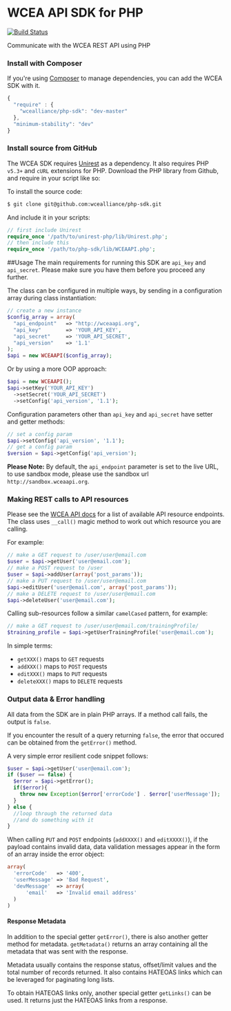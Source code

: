 WCEA API SDK for PHP
================

[![Build Status](https://travis-ci.org/wcealliance/php-sdk.svg?branch=master)](https://travis-ci.org/wcealliance/php-sdk)

Communicate with the WCEA REST API using PHP

### Install with Composer
If you're using [Composer](https://github.com/composer/composer) to manage
dependencies, you can add the WCEA SDK with it.

```javascript
{
  "require" : {
    "wcealliance/php-sdk": "dev-master"
  },
  "minimum-stability": "dev"
}
```

### Install source from GitHub
The WCEA SDK requires [Unirest](https://github.com/Mashape/unirest-php) as a dependency.
It also requires PHP `v5.3+` and `cURL` extensions for PHP. Download the PHP library from Github, and require in your script like so:

To install the source code:

```bash
$ git clone git@github.com:wcealliance/php-sdk.git
```

And include it in your scripts:

```php
// first include Unirest
require_once '/path/to/unirest-php/lib/Unirest.php';
// then include this
require_once '/path/to/php-sdk/lib/WCEAAPI.php';
```

##Usage
The main requirements for running this SDK are `api_key` and `api_secret`. Please make sure you have them before you proceed any further.

The class can be configured in multiple ways,
by sending in a configuration array during class instantiation:
```php
// create a new instance
$config_array = array(
  "api_endpoint"   => "http://wceaapi.org",
  "api_key"        => 'YOUR_API_KEY',
  "api_secret"     => 'YOUR_API_SECRET',
  "api_version"    => '1.1'
);
$api = new WCEAAPI($config_array);
```
Or by using a more OOP approach:
```php
$api = new WCEAAPI();
$api->setKey('YOUR_API_KEY')
  ->setSecret('YOUR_API_SECRET')
  ->setConfig('api_version', '1.1');
```

Configuration parameters other than `api_key` and `api_secret` have setter and getter methods:
```php
// set a config param
$api->setConfig('api_version', '1.1');
// get a config param
$version = $api->getConfig('api_version');
```
 **Please Note:** By default, the `api_endpoint` parameter is set to the live URL, to use sandbox mode, please use the sandbox url `http://sandbox.wceaapi.org`.

### Making REST calls to API resources
Please see the [WCEA API docs](http://docs.wceaapi.org/) for a list of available API resource endpoints. The class uses `__call()` magic method to work out which resource you are calling.

For example:
```php
// make a GET request to /user/user@email.com
$user = $api->getUser('user@email.com');
// make a POST request to /user
$user = $api->addUser(array('post_params'));
// make a PUT request to /user/user@email.com
$api->editUser('user@email.com', array('post_params'));
// make a DELETE request to /user/user@email.com
$api->deleteUser('user@email.com');
```

Calling sub-resources follow a similar `camelCased` pattern, for example:
```php
// make a GET request to /user/user@email.com/trainingProfile/
$training_profile = $api->getUserTrainingProfile('user@email.com');
```
In simple terms:
- `getXXX()` maps to `GET` requests
- `addXXX()` maps to `POST` requests
- `editXXX()` maps to `PUT` requests
- `deleteXXX()` maps to `DELETE` requests

### Output data &amp; Error handling
All data from the SDK are in plain PHP arrays. If a method call fails, the output is `false`.

If you encounter the result of a query returning `false`, the error that occured can be obtained from the `getError()` method.

A very simple error resilient code snippet follows:
```php
$user = $api->getUser('user@email.com');
if ($user == false) {
  $error = $api->getError();
  if($error){
    throw new Exception($error['errorCode'] . $error['userMessage']);
  }
} else {
  //loop through the returned data
  //and do something with it
}
```

When calling `PUT` and `POST` endpoints (`addXXXX()` and `editXXXX()`), if the payload contains invalid data, data validation messages appear in the form of an array inside the error object:
```php
array(
  'errorCode'   => '400',
  'userMessage' => 'Bad Request',
  'devMessage'  => array(
      'email'   => 'Invalid email address'
  )
)
```

#### Response Metadata
In addition to the special getter `getError()`, there is also another getter method for metadata.
`getMetadata()` returns an array containing all the metadata that was sent with the response.

Metadata usually contains the response status, offset/limit values and the total number of records returned.
It also contains HATEOAS links which can be leveraged for paginating long lists.

To obtain HATEOAS links only, another special getter `getLinks()` can be used. It returns just the HATEOAS links from a response.
